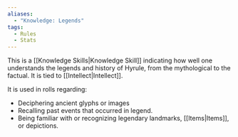```yaml
---
aliases:
  - "Knowledge: Legends"
tags:
  - Rules
  - Stats
---
```

This is a [[Knowledge Skills|Knowledge Skill]] indicating how well one understands the legends and history of Hyrule, from the mythological to the factual. It is tied to [[Intellect|Intellect]].

It is used in rolls regarding:
- Deciphering ancient glyphs or images
- Recalling past events that occurred in legend.
- Being familiar with or recognizing legendary landmarks, [[Items|Items]], or depictions.
